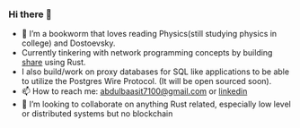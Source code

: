 ### Hi there 👋

<!--
**Lilit0x/lilit0x** is a ✨ _special_ ✨ repository because its `README.md` (this file) appears on your GitHub profile.

Here are some ideas to get you started:

- 🌱 I’m currently learning ...
- 🤔 I’m looking for help with ...
- 💬 Ask me about ...
- 😄 Pronouns: ...
- ⚡ Fun fact: ...
-->
- 🔭 I’m a bookworm that loves reading Physics(still studying physics in college) and Dostoevsky.
- Currently tinkering with network programming concepts by building [share](https://github.com/Onboardbase/secure-share) using Rust.
- I also build/work on proxy databases for SQL like applications to be able to utilize the Postgres Wire Protocol. (It will be open sourced soon).
- 📫 How to reach me: abdulbaasit7100@gmail.com or [linkedin](https://www.linkedin.com/in/abdulbaasit-seriki/)
- 👯 I’m looking to collaborate on anything Rust related, especially low level or distributed systems but no blockchain
